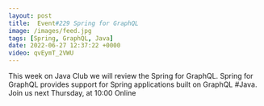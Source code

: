 ```yaml
---
layout: post
title:  Event#229 Spring for GraphQL
image: /images/feed.jpg
tags: [Spring, GraphQL, Java]
date: 2022-06-27 12:37:22 +0000
video: qvEymT_2VWU
---
```


This week on Java Club we will review the Spring for GraphQL. Spring for GraphQL provides support for Spring applications built on GraphQL #Java.
Join us next Thursday, at 10:00 Online
